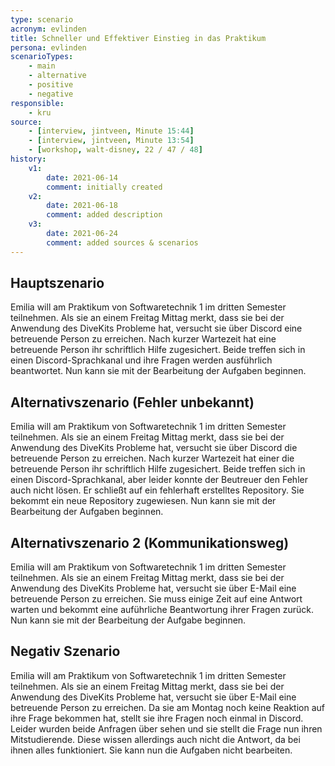 ```yaml
---
type: scenario
acronym: evlinden
title: Schneller und Effektiver Einstieg in das Praktikum
persona: evlinden
scenarioTypes: 
    - main
    - alternative
    - positive
    - negative
responsible: 
    - kru
source: 
    - [interview, jintveen, Minute 15:44]
    - [interview, jintveen, Minute 13:54]
    - [workshop, walt-disney, 22 / 47 / 48]
history:
    v1:
        date: 2021-06-14
        comment: initially created
    v2:
        date: 2021-06-18
        comment: added description
    v3:
        date: 2021-06-24
        comment: added sources & scenarios
---
```


## Hauptszenario 

Emilia will am Praktikum von Softwaretechnik 1 im dritten Semester teilnehmen. Als sie an einem Freitag Mittag merkt, dass sie bei der Anwendung des DiveKits Probleme hat,  versucht sie über Discord eine betreuende Person zu erreichen. Nach kurzer Wartezeit hat eine betreuende Person ihr schriftlich Hilfe zugesichert. Beide treffen sich in einen Discord-Sprachkanal und ihre Fragen werden ausführlich beantwortet. Nun kann sie mit der Bearbeitung der Aufgaben beginnen.

## Alternativszenario (Fehler unbekannt)

Emilia will am Praktikum von Softwaretechnik 1 im dritten Semester teilnehmen. Als sie an einem Freitag Mittag merkt, dass sie bei der Anwendung des DiveKits Probleme hat, versucht sie über Discord die betreuende Person zu erreichen. Nach kurzer Wartezeit hat einer die betreuende Person ihr schriftlich Hilfe zugesichert. Beide treffen sich in einen Discord-Sprachkanal, aber leider konnte der Beutreuer den Fehler auch nicht lösen. Er schließt auf ein fehlerhaft erstelltes Repository. Sie bekommt ein neue Repository zugewiesen. Nun kann sie mit der Bearbeitung der Aufgaben beginnen.

## Alternativszenario 2 (Kommunikationsweg)

Emilia will am Praktikum von Softwaretechnik 1 im dritten Semester teilnehmen. Als sie an einem Freitag Mittag merkt, dass sie bei der Anwendung des DiveKits Probleme hat, versucht sie über E-Mail eine betreuende Person zu erreichen. Sie muss einige Zeit auf eine Antwort warten und bekommt eine auführliche Beantwortung ihrer Fragen zurück. Nun kann sie mit der Bearbeitung der Aufgabe beginnen.

## Negativ Szenario

Emilia will am Praktikum von Softwaretechnik 1 im dritten Semester teilnehmen. Als sie an einem Freitag Mittag merkt, dass sie bei der Anwendung des DiveKits Probleme hat, versucht sie über E-Mail eine betreuende Person zu erreichen. Da sie am Montag noch keine Reaktion auf ihre Frage bekommen hat, stellt sie ihre Fragen noch einmal in Discord. Leider wurden beide Anfragen über sehen und sie stellt die Frage nun ihren Mitstudierende. Diese wissen allerdings auch nicht die Antwort, da bei ihnen alles funktioniert. Sie kann nun die Aufgaben nicht bearbeiten.